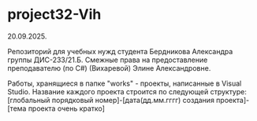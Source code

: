 # project32-Vih

20.09.2025.

Репозиторий для учебных нужд студента Бердникова Александра группы ДИС-233/21.Б.
Смежные права на предоставление преподавателю (по C#) (Вихаревой) Элине Александровне.

Работы, хранящиеся в папке "works" - проекты, написанные в Visual Studio. Название каждого проекта строится по следующей структуре:
[глобальный порядковый номер]-[дата(дд.мм.гггг) создания проекта]-[тема проекта очень кратко]
